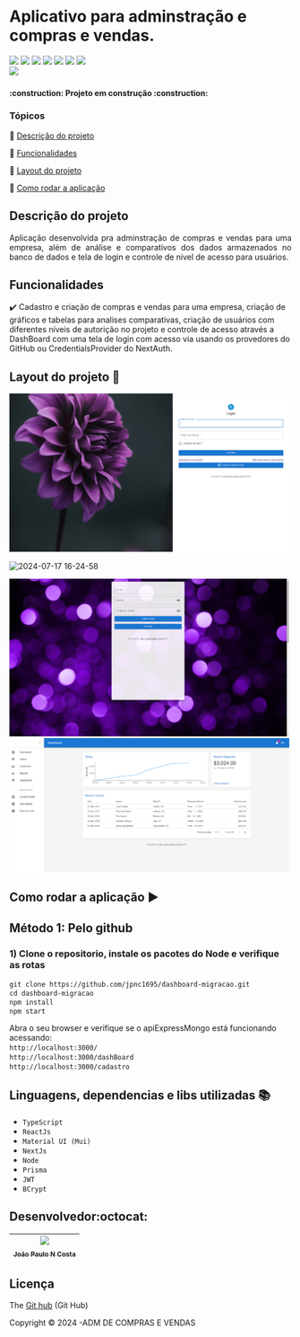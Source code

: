 
<h1>Aplicativo para adminstração e compras e vendas.</h1> 
<p >
<img src="https://img.shields.io/badge/react-%2320232a.svg?style=for-the-badge&logo=react&logoColor=%2361DAFB"/>
<img src="https://img.shields.io/badge/typescript-%23007ACC.svg?style=for-the-badge&logo=typescript&logoColor=white"/>
<img src="https://img.shields.io/badge/Node.js-339933?style=for-the-badge&logo=nodedotjs&logoColor=white"/>
<img src="https://img.shields.io/badge/Next-black?style=for-the-badge&logo=next.js&logoColor=white"/>
<img src="https://img.shields.io/badge/Prisma-3982CE?style=for-the-badge&logo=Prisma&logoColor=white"/>
<img src="https://img.shields.io/badge/JWT-black?style=for-the-badge&logo=JSON%20web%20tokens"/>
<img src="https://img.shields.io/badge/sqlite-%2307405e.svg?style=for-the-badge&logo=sqlite&logoColor=white"/></br>



<img src="http://img.shields.io/static/v1?label=STATUS&message=EM%20DESENVOLVIMENTO&color=RED&style=for-the-badge"/>

</p>
<p align="center">
 
</p>

<h4 > 
    :construction:  Projeto em construção  :construction:
</h4>

### Tópicos 

:small_blue_diamond: [Descrição do projeto](#descrição-do-projeto)

:small_blue_diamond: [Funcionalidades](#funcionalidades)

:small_blue_diamond: [Layout do projeto](#layout-do-projeto-dash)

:small_blue_diamond: [Como rodar a aplicação](#como-rodar-a-aplicação-arrow_forward)

## Descrição do projeto 

<p align="justify">
 Aplicação desenvolvida pra adminstração de compras e vendas para uma empresa, 
 além de análise e comparativos dos dados armazenados no banco de dados 
 e tela de login e controle de nivel de acesso para usuários.
</p>

## Funcionalidades

:heavy_check_mark: Cadastro e criação de compras e vendas para uma empresa, criação de gráficos e tabelas para analises comparativas, 
criação de usuários com diferentes níveis de autorição no projeto e controle de acesso através a DashBoard com uma tela de login com
acesso via usando os provedores do GitHub ou CredentialsProvider do NextAuth.

## Layout do projeto :dash:

<img src="https://github.com/jpnc1695/dashboard-migracao/blob/master/public/Login.png?raw=true" width=500vh> 

![2024-07-17 16-24-58](https://github.com/user-attachments/assets/a31ce325-fca3-4ed9-af1d-64e75a31606d)

<img src="https://github.com/jpnc1695/dashboard-migracao/blob/master/public/Cadastro.png?raw=true" width=500vh> 

<img src="https://github.com/jpnc1695/dashboard-migracao/blob/master/public/DashBoard.png?raw=true" width=500vh> 


## Como rodar a aplicação :arrow_forward:

## Método 1: Pelo github
### 1) Clone o repositorio, instale os pacotes do Node e verifique as rotas

``` 
git clone https://github.com/jpnc1695/dashboard-migracao.git
cd dashboard-migracao
npm install
npm start
``` 
Abra o seu browser e verifique se o apiExpressMongo está funcionando acessando:</br>
`http://localhost:3000/`   
`http://localhost:3000/dashBoard`   
`http://localhost:3000/cadastro`   

## Linguagens, dependencias e libs utilizadas :books:

- ``TypeScript``
- ``ReactJs``
- ``Material UI (Mui)``
- ``NextJs``
- ``Node``
- ``Prisma``
- ``JWT``
- ``BCrypt``

## Desenvolvedor:octocat:
| [<img src="https://avatars.githubusercontent.com/u/84605494?v=4" width=115><br><sub>João Paulo N Costa</sub>](https://github.com/jpnv1695) |  
| :---: |


## Licença 

The [Git hub]() (Git Hub)

Copyright :copyright: 2024 -ADM DE COMPRAS E VENDAS


